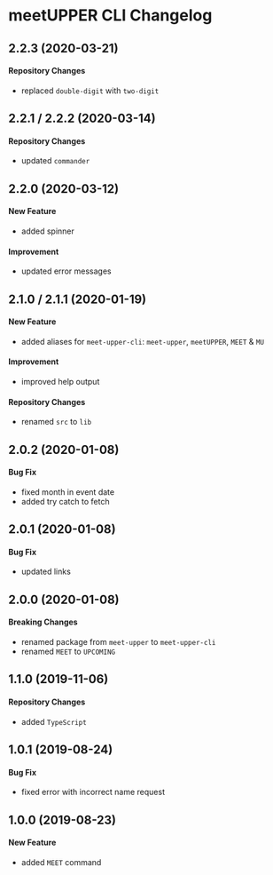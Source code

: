 # meetUPPER CLI Changelog

## 2.2.3 (2020-03-21)

#### Repository Changes

- replaced `double-digit` with `two-digit`

## 2.2.1 / 2.2.2 (2020-03-14)

#### Repository Changes

- updated `commander`

## 2.2.0 (2020-03-12)

#### New Feature

- added spinner

#### Improvement

- updated error messages

## 2.1.0 / 2.1.1 (2020-01-19)

#### New Feature

- added aliases for `meet-upper-cli`: `meet-upper`, `meetUPPER`, `MEET` & `MU`

#### Improvement

- improved help output

#### Repository Changes

- renamed `src` to `lib`

## 2.0.2 (2020-01-08)

#### Bug Fix

- fixed month in event date
- added try catch to fetch

## 2.0.1 (2020-01-08)

#### Bug Fix

- updated links

## 2.0.0 (2020-01-08)

#### Breaking Changes

- renamed package from `meet-upper` to `meet-upper-cli`
- renamed `MEET` to `UPCOMING`

## 1.1.0 (2019-11-06)

#### Repository Changes

- added `TypeScript`

## 1.0.1 (2019-08-24)

#### Bug Fix

- fixed error with incorrect name request

## 1.0.0 (2019-08-23)

#### New Feature

- added `MEET` command
